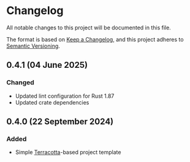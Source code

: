 # Changelog

[Keep a Changelog]:    https://keepachangelog.com/en/1.0.0/
[Semantic Versioning]: https://semver.org/spec/v2.0.0.html
[Terracotta]:          https://crates.io/crates/terracotta

All notable changes to this project will be documented in this file.

The format is based on [Keep a Changelog][], and this project adheres to
[Semantic Versioning][].


## 0.4.1 (04 June 2025)

### Changed

  - Updated lint configuration for Rust 1.87
  - Updated crate dependencies


## 0.4.0 (22 September 2024)

### Added

  - Simple [Terracotta][]-based project template


